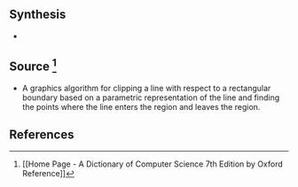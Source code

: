 ## Synthesis
- 
## Source [^1]
- A graphics algorithm for clipping a line with respect to a rectangular boundary based on a parametric representation of the line and finding the points where the line enters the region and leaves the region.
## References

[^1]: [[Home Page - A Dictionary of Computer Science 7th Edition by Oxford Reference]]